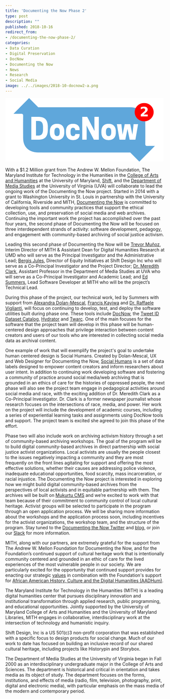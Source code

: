 ```yaml
---
title: 'Documenting the Now Phase 2'
type: post
description: ""
published: 2018-10-16
redirect_from: 
- /documenting-the-now-phase-2/
categories:
- Data Curation
- Digital Preservation
- DocNow
- Documenting the Now
- News
- Research
- Social Media
image: ../../images/2018-10-docnow2-a.png
---
```

![DocNow2](../../images/2018-10-docnow2-a.png)

With a \$1.2 Million grant from The Andrew W. Mellon Foundation, The Maryland Institute for Technology in the Humanities in the [College of Arts and Humanities](http://www.arhu.umd.edu/) at the University of Maryland, [Shift](http://shiftdesign.org.uk/), and the [Department of Media Studies](http://mediastudies.virginia.edu/) at the University of Virginia (UVA) will collaborate to lead the ongoing work of the Documenting the Now project. Started in 2014 with a grant to Washington University in St. Louis in partnership with the University of California, Riverside and MITH, [Documenting the Now](https://www.docnow.io) is committed to developing tools and community practices that support the ethical collection, use, and preservation of social media and web archives. Continuing the important work the project has accomplished over the past four years, the second phase of Documenting the Now will be focused on three interdependent strands of activity: software development, pedagogy, and engagement with community-based archiving of social justice activism.

Leading this second phase of Documenting the Now will be [Trevor Muñoz](https://mith.umd.edu/people/person/trevor-munoz/), Interim Director of MITH & Assistant Dean for Digital Humanities Research at UMD who will serve as the Principal Investigator and the Administrative Lead; [Bergis Jules](http://shiftdesign.org.uk/people/bergis-jules/), Director of Equity Initiatives at Shift Design Inc who will serve as a Co-Principal Investigator and the Project Director; [Dr. Meredith Clark](https://mediastudies.virginia.edu/people/mdc6j), Assistant Professor in the Department of Media Studies at UVA who will serve as a Co-Principal Investigator and Academic Lead; and [Ed Summers](https://mith.umd.edu/people/person/ed-summers/), Lead Software Developer at MITH who will be the project’s Technical Lead.

During this phase of the project, our technical work, led by Summers with support from [Alexandra Dolan-Mescal](https://twitter.com/fromADMwithlove), [Francis Kayiwa](https://twitter.com/kayiwa) and [Dr. Raffaele Viglianti](https://mith.umd.edu/people/person/raffaele-viglianti/), will focus on continuing to develop, test, and deploy the software utilities built during phase one. These tools include [DocNow](https://github.com/docnow/docnow), the [Tweet ID Dataset Catalog](https://www.docnow.io/catalog/), [Hydrator](https://github.com/docnow/hydrator) and [Twarc](https://github.com/docnow/twarc). One of the main focuses for the software that the project team will develop in this phase will be human-centered design approaches that privilege interaction between content creators and users of our tools who are interested in collecting social media data as archival content.

One example of work that will exemplify the project's goal to undertake human centered design is Social Humans. Created by Dolan-Mescal, UX and Web Designer for Documenting the Now, [Social Humans](https://www.docnow.io/social-humans/) is a set of data labels designed to empower content creators and inform researchers about user intent. In addition to continuing work developing software and fostering a community of practice around social media/web archiving that is grounded in an ethics of care for the histories of oppressed people, the next phase will also see the project team engage in pedagogical activities around social media and race, with the exciting addition of Dr. Meredith Clark as a Co-Principal Investigator. Dr. Clark is a former newspaper journalist whose research focuses on the intersections of race, media, and power. Her work on the project will include the development of academic courses, including a series of experiential learning tasks and assignments using DocNow tools and support. The project team is excited she agreed to join this phase of the effort.

Phase two will also include work on archiving activism history through a set of community-based archiving workshops. The goal of the program will be to build digital community-based archives in direct partnership with social justice activist organizations. Local activists are usually the people closest to the issues negatively impacting a community and they are most frequently on the front lines agitating for support and offering the most effective solutions, whether their causes are addressing police violence, inadequate educational opportunities, food scarcity, mass incarceration, or racial injustice. The Documenting the Now project is interested in exploring how we might build digital community-based archives from the perspectives of local activists and in equitable partnership with them. The archives will be built on [Mukurtu CMS](https://mukurtu.org/) and we’re excited to work with that team because of their commitment to community control of local cultural heritage. Activist groups will be selected to participate in the program through an open application process. We will be sharing more information about the workshops and the application process soon, including incentives for the activist organizations, the workshop team, and the structure of the program. Stay tuned to the [Documenting the Now Twitter](https://twitter.com/documentnow) and [blog](https://news.docnow.io/), or join our [Slack](https://docs.google.com/forms/d/e/1FAIpQLSf3E7PAXPoT-XoedpEy9UCTpDPS8kPj5JkMwpaWbuqVP0bTrQ/viewform) for more information.

MITH, along with our partners, are extremely grateful for the support from The Andrew W. Mellon Foundation for Documenting the Now, and for the Foundation’s continued support of cultural heritage work that is intentionally community centered and grounded in an ethic of care for the lived experiences of the most vulnerable people in our society. We are particularly excited for the opportunity that continued support provides for enacting our strategic [values](https://mith.umd.edu/about/values/) in combination with the Foundation's support for [African American History, Culture and the Digital Humanities (AADHum)](https://aadhum.umd.edu/).

The Maryland Institute for Technology in the Humanities (MITH) is a leading digital humanities center that pursues disciplinary innovation and institutional transformation through applied research, public programming, and educational opportunities. Jointly supported by the University of Maryland College of Arts and Humanities and the University of Maryland Libraries, MITH engages in collaborative, interdisciplinary work at the intersection of technology and humanistic inquiry.

Shift Design, Inc is a US 501(c)3 non-profit corporation that was established with a specific focus to design products for social change. Much of our work to date has focused on building an inclusive record of our shared cultural heritage, including projects like Historypin and Storybox.

The Department of Media Studies at the University of Virginia began in Fall 2000 as an interdisciplinary undergraduate major in the College of Arts and Sciences. The department is historical and critical in orientation and takes media as its object of study. The department focuses on the forms, institutions, and effects of media (radio, film, television, photography, print, digital and electronic media), with particular emphasis on the mass media of the modern and contemporary period.
